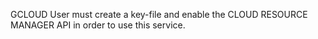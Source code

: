 GCLOUD
User must create a key-file and enable the CLOUD RESOURCE MANAGER API in order to use this service.